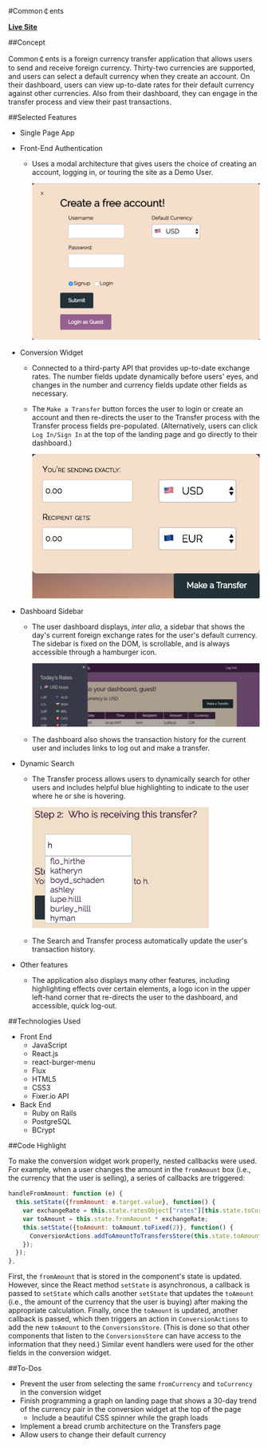 #Common&#xFFE0;ents

**[Live Site](http://www.commoncents.trade)**

##Concept

Common&#xFFE0;ents is a foreign currency transfer application that allows users to
send and receive foreign currency. Thirty-two currencies are supported, and users
can select a default currency when they create an account. On their dashboard, users
can view up-to-date rates for their default currency against other currencies.
Also from their dashboard, they can engage in the transfer process and view their
past transactions.

##Selected Features

- Single Page App
- Front-End Authentication
  - Uses a modal architecture that gives users the choice of creating an account,
    logging in, or touring the site as a Demo User.

    ![Signup_Screenshot](/docs/Signup.png)

- Conversion Widget
  - Connected to a third-party API that provides up-to-date exchange rates. The
    number fields update dynamically before users' eyes, and changes in the number
    and currency fields update other fields as necessary.
  - The `Make a Transfer` button forces the user to login or create an account
    and then re-directs the user to the Transfer process with the Transfer
    process fields pre-populated. (Alternatively, users can click `Log In/Sign In`
    at the top of the landing page and go directly to their dashboard.)

    ![Widget_Screenshot](/docs/Widget.png)

- Dashboard Sidebar
  - The user dashboard displays, *inter alia*, a sidebar that shows the day's current
    foreign exchange rates for the user's default currency. The sidebar is fixed on
    the DOM, is scrollable, and is always accessible through a hamburger icon.

    ![Dashboard_Screenshot](/docs/Dashboard.png)

  - The dashboard also shows the transaction history for the current user and includes
    links to log out and make a transfer.

- Dynamic Search
  - The Transfer process allows users to dynamically search for other users and
    includes helpful blue highlighting to indicate to the user where he or she
    is hovering.

    ![Search_Screenshot](/docs/Search.png)

  - The Search and Transfer process automatically update the user's transaction
    history.

- Other features
  - The application also displays many other features, including highlighting
    effects over certain elements, a logo icon in the upper left-hand corner that
    re-directs the user to the dashboard, and accessible, quick log-out.

##Technologies Used

- Front End
  - JavaScript
  - React.js
  - react-burger-menu
  - Flux
  - HTML5
  - CSS3
  - Fixer.io API
- Back End
  - Ruby on Rails
  - PostgreSQL
  - BCrypt

##Code Highlight

To make the conversion widget work properly, nested callbacks were used. For
example, when a user changes the amount in the `fromAmount` box (i.e., the
currency that the user is selling), a series of callbacks are triggered:

```javascript
handleFromAmount: function (e) {
  this.setState({fromAmount: e.target.value}, function() {
    var exchangeRate = this.state.ratesObject["rates"][this.state.toCurrency];
    var toAmount = this.state.fromAmount * exchangeRate;
    this.setState({toAmount: toAmount.toFixed(2)}, function() {
      ConversionActions.addToAmountToTransfersStore(this.state.toAmount);
    });
  });
},
```

First, the `fromAmount` that is stored in the component's state is updated.
However, since the React method `setState` is asynchronous, a callback is passed
to `setState` which calls another `setState` that updates the `toAmount` (i.e.,
the amount of the currency that the user is buying) after making the appropriate
calculation. Finally, once the `toAmount` is updated, another callback is passed,
which then triggers an action in `ConversionActions` to add the new `toAmount`
to the `ConversionsStore`. (This is done so that other components that listen
to the `ConversionsStore` can have access to the information that they need.) Similar
event handlers were used for the other fields in the conversion widget.

##To-Dos

- Prevent the user from selecting the same `fromCurrency` and `toCurrency` in
  the conversion widget
- Finish programming a graph on landing page that shows a 30-day trend of the
  currency pair in the conversion widget at the top of the page
  - Include a beautiful CSS spinner while the graph loads
- Implement a bread crumb architecture on the Transfers page
- Allow users to change their default currency
